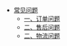 
* [常见问题](Readme.md)
    * [一、订单问题](Organization/Chapter1.md)
	* [二、售后问题](Organization/Chapter2.md)
	* [二、物流问题](Organization/Chapter3.md)

